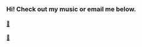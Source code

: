 ### Hi! Check out my music or email me below.
#### [🎵](https://open.spotify.com/user/cmf3673) 
#### [📩](mailto:cmf3673@gmail.com)


<!--
**cmf3673/cmf3673** is a ✨ _special_ ✨ repository because its `README.md` (this file) appears on your GitHub profile.

Here are some ideas to get you started:

- 🔭 I’m currently working on ...
- 🌱 I’m currently learning ...
- 👯 I’m looking to collaborate on ...
- 🤔 I’m looking for help with ...
- 💬 Ask me about ...
- 📫 How to reach me: ...
- 😄 Pronouns: ...
- ⚡ Fun fact: ...
-->
